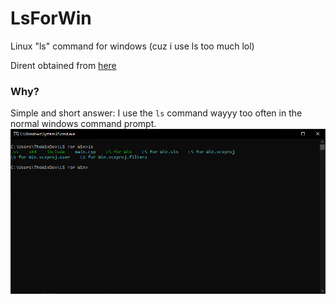 # LsForWin
Linux "ls" command for windows (cuz i use ls too much lol)

Dirent obtained from [here](https://github.com/tronkko/dirent)

### Why?
Simple and short answer: I use the `ls` command wayyy too often in the normal windows command prompt. </br >
![Ls for Win](https://github.com/twdtech/twdtech/blob/main/imgs/LsForWin-Img.png)
